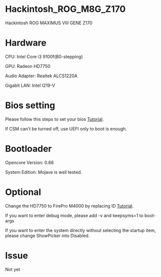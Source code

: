 # Hackintosh_ROG_M8G_Z170
Hackintosh ROG MAXIMUS VIII GENE Z170

# Hardware
CPU: Intel Core i3 9100f(B0-stepping)

GPU: Radeon HD7750

Audio Adapter: Realtek ALCS1220A

Gigabit LAN: Intel I219-V

# Bios setting

Please follow this steps to set your bios [Tutorial](https://jingyan.baidu.com/article/90bc8fc822c5d8b752640c1c.html).

If CSM can't be turned off, use UEFI only to boot is enough.

# Bootloader

Opencore Version: 0.66

System Edition: Mojave is well tested.

# Optional

Change the HD7750 to FirePro M4000 by replacing ID [Tutorial](https://zhuanlan.zhihu.com/p/351441674).

If you want to enter debug mode, please add -v and keepsyms=1 to boot-args

If you want to enter the system directly without selecting the startup item, please change ShowPicker into Disabled.

# Issue

Not yet
